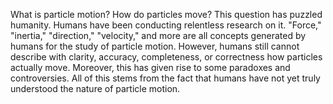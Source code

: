 What is particle motion? How do particles move? This question has puzzled humanity. Humans have been conducting relentless research on it. "Force," "inertia," "direction," "velocity," and more are all concepts generated by humans for the study of particle motion. However, humans still cannot describe with clarity, accuracy, completeness, or correctness how particles actually move. Moreover, this has given rise to some paradoxes and controversies. All of this stems from the fact that humans have not yet truly understood the nature of particle motion.
